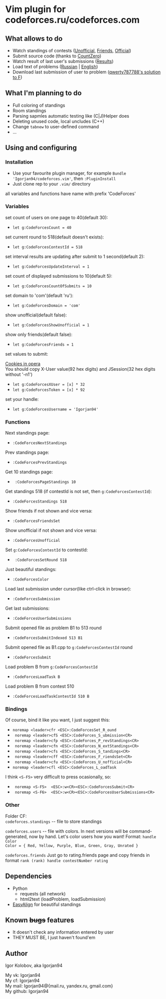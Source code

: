 # Vim plugin for codeforces.ru/codeforces.com

## What allows to do

* Watch standings of contests ([Unofficial](http://i.imgur.com/yI5bhBs.png), [Friends](http://i.imgur.com/2o730zV.png), [Official](http://i.imgur.com/avSplri.png))
* Submit source code (thanks to [CountZero](http://codeforces.ru/blog/entry/14786]))
* Watch result of last user's submissions ([Results](http://i.imgur.com/hDWFJXo.png))
* Load text of problems ([Russian](http://i.imgur.com/Q5M9fsd.png) | [English](http://i.imgur.com/NAmMBEj.png))
* Download last submission of user to problem ([qwerty787788's solution to F](http://i.imgur.com/vqvZV7Y.png))

## What I'm planning to do

* Full coloring of standings
* Room standings
* Parsing sapmles automatic testing like (C|J)Helper does
* Deleting unused code, local uncludes (C++)
* Change `tabnew` to user-defined command
* ...

## Using and configuring

### Installation

* Use your favourite plugin manager, for example `Bundle 'Igorjan94/codeforces.vim'`, then `:PluginInstall`
* Just clone rep to your `.vim/` directory

all variables and functions have name with prefix 'CodeForces'

### Variables

set count of users on one page to 40(default 30):

- `let g:CodeForcesCount = 40`

set current round to 518(default doesn't exists):

- `let g:CodeForcesContestId = 518`

set interval results are updating after submit to 1 second(default 2):

- `let g:CodeForcesUpdateInterval = 1`

set count of displayed submissions to 10(default 5):

- `let g:CodeForcesCountOfSubmits = 10`

set domain to 'com'(default 'ru'):

- `let g:CodeForcesDomain = 'com'`

show unofficial(default false):

- `let g:CodeForcesShowUnofficial = 1`

show only friends(default false):

- `let g:CodeForcesFriends = 1`

set values to submit:  

[Cookies in opera](http://imgur.com/B3C2KtK)  
You should copy X-User value(92 hex digits) and JSession(32 hex digits without '-n1')

- `let g:CodeForcesXUser = [x] * 32 `
- `let g:CodeForcesToken = [x] * 92 `

set your handle:

- `let g:CodeForcesUsername = 'Igorjan94'`

### Functions

Next standings page:

- ` :CodeForcesNextStandings `

Prev standings page:

- ` :CodeForcesPrevStandings `

Get 10 standings page:

- ` :CodeForcesPageStandings 10`

Get standings 518 (if contestId is not set, then `g:CodeForcesContestId`):

- ` :CodeForcesStandings 518 `

Show friends if not shown and vice versa:

- ` :CodeForcesFriendsSet `

Show unofficial if not shown and vice versa:

- ` :CodeForcesUnofficial `

Set `g:CodeForcesContestId` to contestId:

- ` :CodeForcesSetRound 518`

Just beautiful standings:

- ` :CodeForcesColor `

Load last submission under cursor(like ctrl-click in browser):

- ` :CodeForcesSubmission `

Get last submissions:

- ` :CodeForcesUserSubmissions `

Submit opened file as problem B1 to 513 round

- ` :CodeForcesSubmitIndexed 513 B1 `

Submit opened file as B1.cpp to `g:CodeForcesContestId` round

- ` :CodeForcesSubmit `

Load problem B from `g:CodeForcesContestId`

- ` :CodeForcesLoadTask B `

Load problem B from contest 510

- ` :CodeForcesLoadTaskContestId 510 B `

### Bindings

Of course, bind it like you want, I just suggest this:

- ` noremap <leader>cfr <ESC>:CodeForcesSet_R_ound `
- ` noremap <leader>cfS <ESC>:CodeForces_S_ubmission<CR>`
- ` noremap <leader>cfp <ESC>:CodeForces_P_revStandings<CR>`
- ` noremap <leader>cfn <ESC>:CodeForces_N_extStandings<CR>`
- ` noremap <leader>cfs <ESC>:CodeForces_S_tandings<CR>`
- ` noremap <leader>cff <ESC>:CodeForces_F_riendsSet<CR>`
- ` noremap <leader>cfu <ESC>:CodeForces_U_nofficial<CR>`
- ` noremap <leader>cfl <ESC>:CodeForces_L_oadTask `

I think `<S-F5>` very difficult to press ocasionally, so:

- ` noremap <S-F5>  <ESC>:w<CR><ESC>:CodeForcesSubmit<CR>`
- ` noremap <S-F6>  <ESC>:w<CR><ESC>:CodeForcesUserSubmissions<CR>`

### Other

Folder CF:  
`codeforces.standings` -- file to store standings

`codeforces.users` -- file with colors. In next versions will be command-generated, now by hand. Let's color users how you want!
Format: `handle Color`  
`Color = { Red, Yellow, Purple, Blue, Green, Gray, Unrated }`

`codeforces.friends`
Just go to rating.friends page and copy friends in format `rank (rank) handle contestNumber rating`

## Dependencies

* Python
  * requests  (all network)
  * html2text (loadProblem, loadSubmission)
* [EasyAlign](https://github.com/junegunn/vim-easy-align) for beautiful standings 

## Known <s>bugs</s> features

* It doesn't check any information entered by user
* THEY MUST BE, I just haven't found'em

## Author

Igor Kolobov, aka Igorjan94

My vk:      Igorjan94  
My cf:      Igorjan94  
My mail:    Igorjan94@{mail.ru, yandex.ru, gmail.com}  
My github:  Igorjan94  
